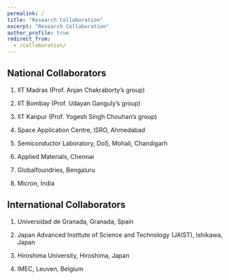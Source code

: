 ```yaml
---
permalink: /
title: "Research Collaboration"
excerpt: "Research Collaboration"
author_profile: true
redirect_from: 
  - /collaboration/
---
```


## National Collaborators

1. IIT Madras (Prof. Anjan Chakraborty’s group)

2. IIT Bombay (Prof. Udayan Ganguly’s group)

3. IIT Kanpur (Prof. Yogesh Singh Chouhan’s group)

4. Space Application Centre, ISRO, Ahmedabad

5. Semiconductor Laboratory, DoS, Mohali, Chandigarh

6. Applied Materials, Chennai

7. Globalfoundries, Bengaluru

8. Micron, India

## International Collaborators

1. Universidad de Granada, Granada, Spain

2. Japan Advanced Institute of Science and Technology (JAIST), Ishikawa, Japan

3. Hiroshima University, Hiroshima, Japan

4. IMEC, Leuven, Belgium
